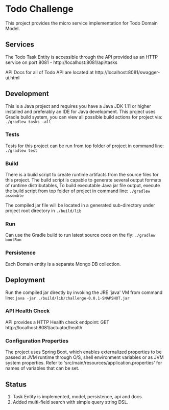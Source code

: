 # Todo Challenge

This project provides the micro service implementation for Todo Domain Model.

## Services

The Todo Task Entity is accessible through the API provided as an HTTP service on
port 8081 - http://localhost:8081/api/tasks

API Docs for all of Todo API are located at http://localhost:8081/swagger-ui.html

## Development
This is a Java project and requires you have a Java JDK 1.11 or higher installed and
preferably an IDE for Java development. This project uses Gradle build system, you can
view all possible build actions for project via:
`./gradlew tasks -all` 

### Tests

Tests for this project can be run from top folder of project in command line:
`./gradlew test`

### Build

There is a build script to create runtime artifacts from the source files for this project.
The build script is capable to generate several output formats of runtime distributables,
To build executable Java jar file output, execute the build script from top folder of project in command line:
`./gradlew assemble`

The compiled jar file will be located in a generated sub-directory under project root directory in `./build/lib`

### Run
Can use the Gradle build to run latest source code on the fly:
`./gradlew bootRun`

### Persistence
Each Domain entity is a separate Mongo DB collection.

## Deployment
Run the compiled jar directly by invoking the JRE 'java' VM from command line:
`java -jar ./build/lib/challenge-0.0.1-SNAPSHOT.jar`

### API Health Check
API provides a HTTP Health check endpoint:
GET http://localhost:8081/actuator/health

### Configuration Properties
The project uses Spring Boot, which enables externalized properties to be passed
at JVM runtime through O/S, shell environment variables or as JVM system properties. 
Refer to 'src/main/resources/application.properties' for names of variables that can be set.

## Status 
1. Task Entity is implemented, model, persistence, api and docs.
2. Added multi-field search with simple query string DSL.



